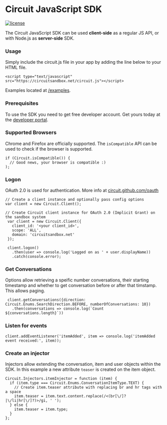 Circuit JavaScript SDK
======================

[![license](https://img.shields.io/github/license/circuit/circuit-js-sdk.svg)](https://github.com/circuit/circuit-js-sdk/blob/master/LICENSE)

The Circuit JavaScript SDK can be used **client-side** as a regular JS API, or with Node.js as **server-side** SDK.


### Usage ###
Simply include the circuit.js file in your app by adding the line below to your HTML file.

`<script type="text/javascript" src="https://circuitsandbox.net/circuit.js"></script>`

Examples located at [/examples](/examples).

### Prerequisites ###
To use the SDK you need to get free developer account. Get yours today at the [developer portal](https://developers.circuit.com).

### Supported Browsers ###
Chrome and Firefox are officially supported.
The `isCompatible` API can be used to check if the browser is supported.
~~~
if (Circuit.isCompatible()) {
  // Good news, your browser is compatible :)
);
~~~

### Logon ###
OAuth 2.0 is used for authentication. More info at [circuit.github.com/oauth](https://circuit.github.com/oauth)
~~~
// Create a client instance and optionally pass config options
var client = new Circuit.Client();

// Create Circuit client instance for OAuth 2.0 (Implicit Grant) on the sandbox system
 var client = new Circuit.Client({
   client_id: '<your client_id>',
   scope: 'ALL',
   domain: 'circuitsandbox.net'
 });

 client.logon()
   .then(user => console.log('Logged on as ' + user.displayName))
   .catch(console.error);
~~~

### Get Conversations ###
Options allow retrieving a speific number conversations, their starting timestamp and whether to get conversation before or after that timstamp. This allows paging.
~~~
 client.getConversations({direction: Circuit.Enums.SearchDirection.BEFORE, numberOfConversations: 10})
   .then(conversations => console.log(`Count ${conversations.length}`))
~~~

### Listen for events ###
~~~
client.addEventListener('itemAdded', item => console.log('itemAdded event received:', item));
~~~

### Create an injector ###
Injectors allow extending the conversation, item and user objects within the SDK.
In this example a new attribute `teaser` is created on the item object.
~~~
Circuit.Injectors.itemInjector = function (item) {
  if (item.type === Circuit.Enums.ConversationItemType.TEXT) {
    // Create item.teaser attribute with replacing br and hr tags with a space
    item.teaser = item.text.content.replace(/<(br[\/]?|\/li|hr[\/]?)>/gi, ' ');
  } else {
    item.teaser = item.type;
  }
};
~~~

